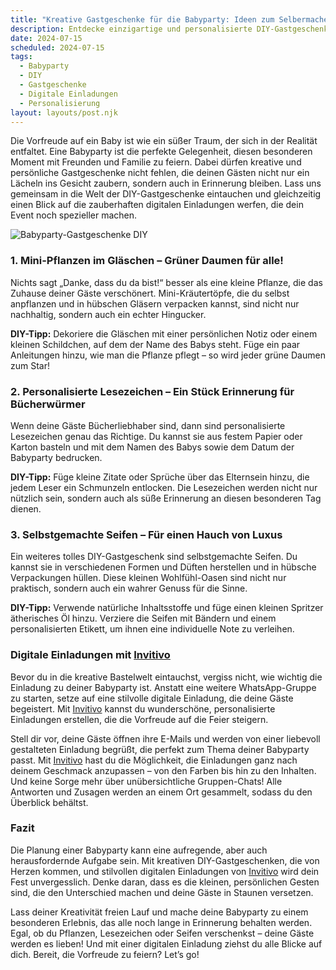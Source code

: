 ```yaml
---
title: "Kreative Gastgeschenke für die Babyparty: Ideen zum Selbermachen"
description: Entdecke einzigartige und personalisierte DIY-Gastgeschenke für deine Babyparty, die deinen Gästen ein Lächeln ins Gesicht zaubern werden. Ergänze deine Feier mit stilvollen digitalen Einladungen!
date: 2024-07-15
scheduled: 2024-07-15
tags:
  - Babyparty
  - DIY
  - Gastgeschenke
  - Digitale Einladungen
  - Personalisierung
layout: layouts/post.njk
---
```


Die Vorfreude auf ein Baby ist wie ein süßer Traum, der sich in der Realität entfaltet. Eine Babyparty ist die perfekte Gelegenheit, diesen besonderen Moment mit Freunden und Familie zu feiern. Dabei dürfen kreative und persönliche Gastgeschenke nicht fehlen, die deinen Gästen nicht nur ein Lächeln ins Gesicht zaubern, sondern auch in Erinnerung bleiben. Lass uns gemeinsam in die Welt der DIY-Gastgeschenke eintauchen und gleichzeitig einen Blick auf die zauberhaften digitalen Einladungen werfen, die dein Event noch spezieller machen.

![Babyparty-Gastgeschenke DIY](/img/babyparty-gastgeschenke.webp)

### 1. **Mini-Pflanzen im Gläschen – Grüner Daumen für alle!**

Nichts sagt „Danke, dass du da bist!“ besser als eine kleine Pflanze, die das Zuhause deiner Gäste verschönert. Mini-Kräutertöpfe, die du selbst anpflanzen und in hübschen Gläsern verpacken kannst, sind nicht nur nachhaltig, sondern auch ein echter Hingucker. 

**DIY-Tipp:** Dekoriere die Gläschen mit einer persönlichen Notiz oder einem kleinen Schildchen, auf dem der Name des Babys steht. Füge ein paar Anleitungen hinzu, wie man die Pflanze pflegt – so wird jeder grüne Daumen zum Star!

### 2. **Personalisierte Lesezeichen – Ein Stück Erinnerung für Bücherwürmer**

Wenn deine Gäste Bücherliebhaber sind, dann sind personalisierte Lesezeichen genau das Richtige. Du kannst sie aus festem Papier oder Karton basteln und mit dem Namen des Babys sowie dem Datum der Babyparty bedrucken.

**DIY-Tipp:** Füge kleine Zitate oder Sprüche über das Elternsein hinzu, die jedem Leser ein Schmunzeln entlocken. Die Lesezeichen werden nicht nur nützlich sein, sondern auch als süße Erinnerung an diesen besonderen Tag dienen.

### 3. **Selbstgemachte Seifen – Für einen Hauch von Luxus**

Ein weiteres tolles DIY-Gastgeschenk sind selbstgemachte Seifen. Du kannst sie in verschiedenen Formen und Düften herstellen und in hübsche Verpackungen hüllen. Diese kleinen Wohlfühl-Oasen sind nicht nur praktisch, sondern auch ein wahrer Genuss für die Sinne.

**DIY-Tipp:** Verwende natürliche Inhaltsstoffe und füge einen kleinen Spritzer ätherisches Öl hinzu. Verziere die Seifen mit Bändern und einem personalisierten Etikett, um ihnen eine individuelle Note zu verleihen.

### **Digitale Einladungen mit [Invitivo](https://invitivo.com/create)**

Bevor du in die kreative Bastelwelt eintauchst, vergiss nicht, wie wichtig die Einladung zu deiner Babyparty ist. Anstatt eine weitere WhatsApp-Gruppe zu starten, setze auf eine stilvolle digitale Einladung, die deine Gäste begeistert. Mit [Invitivo](https://invitivo.com/) kannst du wunderschöne, personalisierte Einladungen erstellen, die die Vorfreude auf die Feier steigern.

Stell dir vor, deine Gäste öffnen ihre E-Mails und werden von einer liebevoll gestalteten Einladung begrüßt, die perfekt zum Thema deiner Babyparty passt. Mit [Invitivo](https://invitivo.com/) hast du die Möglichkeit, die Einladungen ganz nach deinem Geschmack anzupassen – von den Farben bis hin zu den Inhalten. Und keine Sorge mehr über unübersichtliche Gruppen-Chats! Alle Antworten und Zusagen werden an einem Ort gesammelt, sodass du den Überblick behältst.

### **Fazit**

Die Planung einer Babyparty kann eine aufregende, aber auch herausfordernde Aufgabe sein. Mit kreativen DIY-Gastgeschenken, die von Herzen kommen, und stilvollen digitalen Einladungen von [Invitivo](https://invitivo.com/) wird dein Fest unvergesslich. Denke daran, dass es die kleinen, persönlichen Gesten sind, die den Unterschied machen und deine Gäste in Staunen versetzen.

Lass deiner Kreativität freien Lauf und mache deine Babyparty zu einem besonderen Erlebnis, das alle noch lange in Erinnerung behalten werden. Egal, ob du Pflanzen, Lesezeichen oder Seifen verschenkst – deine Gäste werden es lieben! Und mit einer digitalen Einladung ziehst du alle Blicke auf dich. Bereit, die Vorfreude zu feiern? Let’s go!
